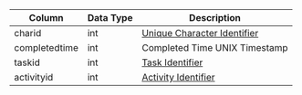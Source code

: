 | Column        | Data Type | Description                                      |
| ------------- | --------- | ------------------------------------------------ |
| charid        | int       | [Unique Character Identifier](character_data.md) |
| completedtime | int       | Completed Time UNIX Timestamp                    |
| taskid        | int       | [Task Identifier](tasks.md)                      |
| activityid    | int       | [Activity Identifier](task_activities.md)        |